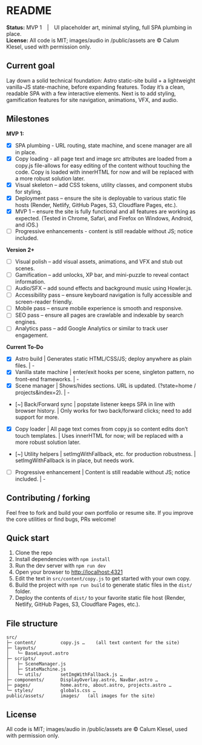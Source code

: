 # README

**Status:** MVP 1 | UI placeholder art, minimal styling, full SPA plumbing in place.  
**License:** All code is MIT; images/audio in /public/assets are © Calum Klesel, used with permission only.

## Current goal

Lay down a solid technical foundation: Astro static-site build + a lightweight vanilla-JS state-machine, before expanding features. Today it’s a clean, readable SPA with a few interactive elements. Next is to add styling, gamification features for site navigation, animations, VFX, and audio.

## Milestones

**MVP 1:**

- [x] SPA plumbing - URL routing, state machine, and scene manager are all in place.
- [x] Copy loading - all page text and image src attributes are loaded from a copy.js file-allows for easy editing of the content without touching the code. Copy is loaded with innerHTML for now and will be replaced with a more robust solution later.
- [x] Visual skeleton – add CSS tokens, utility classes, and component stubs for styling.
- [x] Deployment pass – ensure the site is deployable to various static file hosts (Render, Netlify, GitHub Pages, S3, Cloudflare Pages, etc.).
- [x] MVP 1 – ensure the site is fully functional and all features are working as expected. (Tested in Chrome, Safari, and Firefox on Windows, Android, and iOS.)
- [ ] Progressive enhancements - content is still readable without JS; <noscript> notice included.

**Version 2+**

- [ ] Visual polish – add visual assets, animations, and VFX and stub out scenes.
- [ ] Gamification – add unlocks, XP bar, and mini-puzzle to reveal contact information.
- [ ] Audio/SFX – add sound effects and background music using Howler.js.
- [ ] Accessibility pass – ensure keyboard navigation is fully accessible and screen-reader friendly.
- [ ] Mobile pass – ensure mobile experience is smooth and responsive.
- [ ] SEO pass – ensure all pages are crawlable and indexable by search engines.
- [ ] Analytics pass – add Google Analytics or similar to track user engagement.

**Current To-Do**

- [x] Astro build | Generates static HTML/CSS/JS; deploy anywhere as plain files. | -
- [x] Vanilla state machine | enter/exit hooks per scene, singleton pattern, no front-end frameworks. | -
- [x] Scene manager | Shows/hides sections. URL is updated. (?state=home / projects&index=2). | -
- [~] Back/Forward sync | popstate listener keeps SPA in line with browser history. | Only works for two back/forward clicks; need to add support for more.
- [x] Copy loader | All page text comes from copy.js so content edits don’t touch templates. | Uses innerHTML for now; will be replaced with a more robust solution later.
- [~] Utility helpers | setImgWithFallback, etc. for production robustness. | setImgWithFallback is in place, but needs work.
- [ ] Progressive enhancement | Content is still readable without JS; <noscript> notice included. | -

## Contributing / forking

Feel free to fork and build your own portfolio or resume site. If you improve the core utilities or find bugs, PRs welcome!

## Quick start

1. Clone the repo
2. Install dependencies with `npm install`
3. Run the dev server with `npm run dev`
4. Open your browser to [http://localhost:4321](http://localhost:4321)
5. Edit the text in `src/content/copy.js` to get started with your own copy.
6. Build the project with `npm run build` to generate static files in the `dist/` folder.
7. Deploy the contents of `dist/` to your favorite static file host (Render, Netlify, GitHub Pages, S3, Cloudflare Pages, etc.).

## File structure

``` pgsql
src/
├─ content/         copy.js …    (all text content for the site)
├─ layouts/
│   └─ BaseLayout.astro
├─ scripts/
│   ├─ SceneManager.js
│   ├─ StateMachine.js
│   └─ utils/       setImgWithFallback.js …
├─ components/      DisplayOverlay.astro, NavBar.astro …
├─ pages/           home.astro, about.astro, projects.astro …
└─ styles/          globals.css …
public/assets/      images/   (all images for the site)
```

## License

All code is MIT; images/audio in /public/assets are © Calum Klesel, used with permission only.
